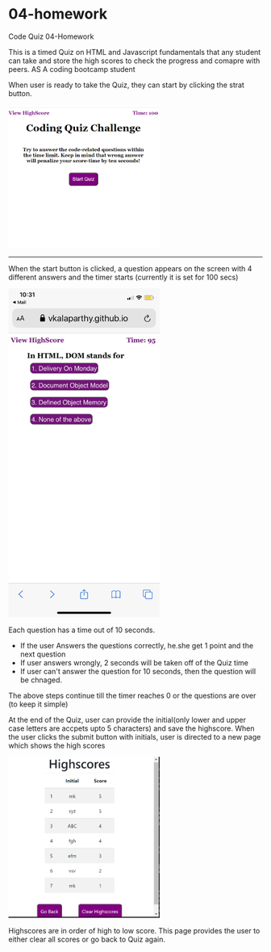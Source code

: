 # 04-homework
Code Quiz 04-Homework

This is a timed Quiz on HTML and Javascript fundamentals that any student can take 
and store the high scores to check the progress and comapre with peers.
AS A coding bootcamp student

When user is ready to take the Quiz, they can start by clicking the 
strat button.

<img src="images/Capture1.png" width="300">

____________
When the start button is clicked, a question appears on the screen
with 4 different answers and the timer starts (currently it is set for 100 secs)

<img src="images/Code Quiz.png" width="300">

Each question has a time out of 10 seconds.
  - If the user Answers the questions correctly, he.she
get 1 point and the next question
  - If user answers wrongly, 2 seconds will be taken off of 
the Quiz time
  - If user can't answer the question for 10 seconds, then
the question will be chnaged.

The above steps continue till the timer reaches 0 
or the questions are over (to keep it simple)

At the end of the Quiz, user can provide the initial(only
lower and upper case letters are accpets upto 5 characters)
and save the highscore.
When the user clicks the submit button with initials, 
user is directed to a new page which shows the high scores

<img src="images/Capture2.PNG" width="300">


Highscores are in order of high to low score.
This page provides the user to either clear all scores 
or go back to Quiz again.

